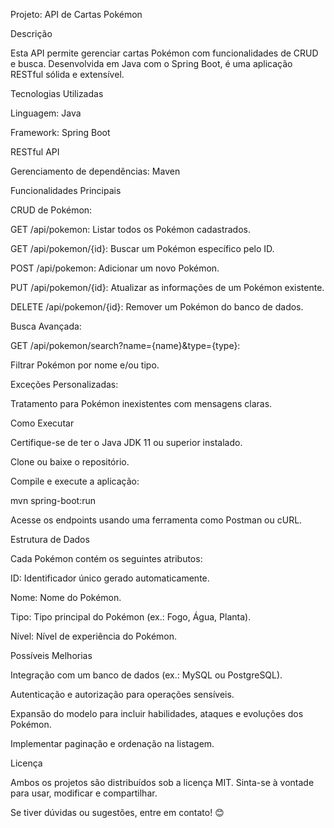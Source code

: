 Projeto: API de Cartas Pokémon

Descrição

Esta API permite gerenciar cartas Pokémon com funcionalidades de CRUD e busca. Desenvolvida em Java com o Spring Boot, é uma aplicação RESTful sólida e extensível.

Tecnologias Utilizadas

Linguagem: Java

Framework: Spring Boot

RESTful API

Gerenciamento de dependências: Maven

Funcionalidades Principais

CRUD de Pokémon:

GET /api/pokemon: Listar todos os Pokémon cadastrados.

GET /api/pokemon/{id}: Buscar um Pokémon específico pelo ID.

POST /api/pokemon: Adicionar um novo Pokémon.

PUT /api/pokemon/{id}: Atualizar as informações de um Pokémon existente.

DELETE /api/pokemon/{id}: Remover um Pokémon do banco de dados.

Busca Avançada:

GET /api/pokemon/search?name={name}&type={type}:

Filtrar Pokémon por nome e/ou tipo.

Exceções Personalizadas:

Tratamento para Pokémon inexistentes com mensagens claras.

Como Executar

Certifique-se de ter o Java JDK 11 ou superior instalado.

Clone ou baixe o repositório.

Compile e execute a aplicação:

mvn spring-boot:run

Acesse os endpoints usando uma ferramenta como Postman ou cURL.

Estrutura de Dados

Cada Pokémon contém os seguintes atributos:

ID: Identificador único gerado automaticamente.

Nome: Nome do Pokémon.

Tipo: Tipo principal do Pokémon (ex.: Fogo, Água, Planta).

Nível: Nível de experiência do Pokémon.

Possíveis Melhorias

Integração com um banco de dados (ex.: MySQL ou PostgreSQL).

Autenticação e autorização para operações sensíveis.

Expansão do modelo para incluir habilidades, ataques e evoluções dos Pokémon.

Implementar paginação e ordenação na listagem.

Licença

Ambos os projetos são distribuídos sob a licença MIT. Sinta-se à vontade para usar, modificar e compartilhar.

Se tiver dúvidas ou sugestões, entre em contato! 😊
